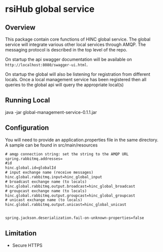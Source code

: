 # rsiHub global service

## Overview

This package contain core functions of HINC global service.
The global service will integrate various other local services through AMQP. The messaging
protocol is described in the top level of the repo.

On startup the api swagger documentation will be available on `http://localhost:8080/swagger-ui.html`.

On startup the global will also be listening for registration from different locals. Once a
local management service has been registered then all queries to the global api will query the
appropriate local(s)


## Running Local

java -jar global-management-service-0.1.1.jar

## Configuration
You will need to provide an application.properties file in the same directory. A sample can be found in src/main/resources

```dtd
# amqp connection string: set the string to the AMQP URL
spring.rabbitmq.addresses=
#id
hinc.global.id=globalId
# input exchange name (receive messages)
hinc.global.rabbitmq.input=hinc_global_input
# broadcast exchange name (to locals)
hinc.global.rabbitmq.output.broadcast=hinc_global_broadcast
# groupcast exchange name (to locals)
hinc.global.rabbitmq.output.groupcast=hinc_global_groupcast
# unicast exchange name (to locals)
hinc.global.rabbitmq.output.unicast=hinc_global_unicast


spring.jackson.deserialization.fail-on-unknown-properties=false


```

## Limitation
- Secure HTTPS
